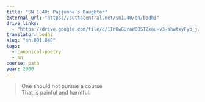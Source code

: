 ```yaml
---
title: "SN 1.40: Pajjunna’s Daughter"
external_url: "https://suttacentral.net/sn1.40/en/bodhi"
drive_links:
  - "https://drive.google.com/file/d/1IrOwGUraW0OSTZxau-v3-ahwtxyFyb_j/view?usp=drivesdk"
translator: bodhi
slug: "sn.001.040"
tags:
  - canonical-poetry
  - sn
course: path
year: 2000
---
```


> One should not pursue a course  
That is painful and harmful.
